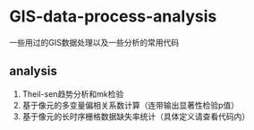 # GIS-data-process-analysis
一些用过的GIS数据处理以及一些分析的常用代码

## analysis

1. Theil-sen趋势分析和mk检验
2. 基于像元的多变量偏相关系数计算（连带输出显著性检验p值）
3. 基于像元的长时序栅格数据缺失率统计（具体定义请查看代码内）
